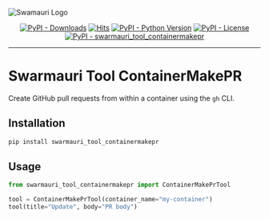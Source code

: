 ![Swamauri Logo](https://res.cloudinary.com/dbjmpekvl/image/upload/v1730099724/Swarmauri-logo-lockup-2048x757_hww01w.png)

<p align="center">
    <a href="https://pypi.org/project/swarmauri_tool_containermakepr/">
        <img src="https://img.shields.io/pypi/dm/swarmauri_tool_containermakepr" alt="PyPI - Downloads"/></a>
    <a href="https://hits.sh/github.com/swarmauri/swarmauri-sdk/tree/master/pkgs/standards/swarmauri_tool_containermakepr/">
        <img alt="Hits" src="https://hits.sh/github.com/swarmauri/swarmauri-sdk/tree/master/pkgs/standards/swarmauri_tool_containermakepr.svg"/></a>
    <a href="https://pypi.org/project/swarmauri_tool_containermakepr/">
        <img src="https://img.shields.io/pypi/pyversions/swarmauri_tool_containermakepr" alt="PyPI - Python Version"/></a>
    <a href="https://pypi.org/project/swarmauri_tool_containermakepr/">
        <img src="https://img.shields.io/pypi/l/swarmauri_tool_containermakepr" alt="PyPI - License"/></a>
    <a href="https://pypi.org/project/swarmauri_tool_containermakepr/">
        <img src="https://img.shields.io/pypi/v/swarmauri_tool_containermakepr?label=swarmauri_tool_containermakepr&color=green" alt="PyPI - swarmauri_tool_containermakepr"/></a>
</p>

---

# Swarmauri Tool ContainerMakePR

Create GitHub pull requests from within a container using the `gh` CLI.

## Installation

```bash
pip install swarmauri_tool_containermakepr
```

## Usage

```python
from swarmauri_tool_containermakepr import ContainerMakePrTool

tool = ContainerMakePrTool(container_name="my-container")
tool(title="Update", body="PR body")
```

